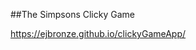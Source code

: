 ##The Simpsons Clicky Game

https://ejbronze.github.io/clickyGameApp/

<!--## Available Scripts-->
<!---->
<!--In the project directory, you can run:-->
<!---->
<!--### `npm start`-->
<!---->
<!--Runs the app in the development mode.<br>-->
<!--Open [http://localhost:3000](http://localhost:3000) to view it in the browser.-->
<!---->
<!--The page will reload if you make edits.<br>-->
<!--You will also see any lint errors in the console.-->
<!---->
<!--### `npm test`-->
<!---->
<!--Launches the test runner in the interactive watch mode.<br>-->
<!--See the section about [running tests](https://facebook.github.io/create-react-app/docs/running-tests) for more information.-->
<!---->
<!--### `npm run build`-->
<!---->
<!--Builds the app for production to the `build` folder.<br>-->
<!--It correctly bundles React in production mode and optimizes the build for the best performance.-->
<!---->
<!--The build is minified and the filenames include the hashes.<br>-->
<!--Your app is ready to be deployed!-->
<!---->
<!--See the section about [deployment](https://facebook.github.io/create-react-app/docs/deployment) for more information.-->
<!---->
<!--### `npm run eject`-->
<!---->
<!--**Note: this is a one-way operation. Once you `eject`, you can’t go back!**-->
<!---->
<!--If you aren’t satisfied with the build tool and configuration choices, you can `eject` at any time. This command will remove the single build dependency from your project.-->
<!---->
<!--Instead, it will copy all the configuration files and the transitive dependencies (Webpack, Babel, ESLint, etc) right into your project so you have full control over them. All of the commands except `eject` will still work, but they will point to the copied scripts so you can tweak them. At this point you’re on your own.-->
<!---->
<!--You don’t have to ever use `eject`. The curated feature set is suitable for small and middle deployments, and you shouldn’t feel obligated to use this feature. However we understand that this tool wouldn’t be useful if you couldn’t customize it when you are ready for it.-->
<!---->
<!--## Learn More-->
<!---->
<!--You can learn more in the [Create React App documentation](https://facebook.github.io/create-react-app/docs/getting-started).-->
<!---->
<!--To learn React, check out the [React documentation](https://reactjs.org/).-->
<!---->
<!--### Code Splitting-->
<!---->
<!--This section has moved here: https://facebook.github.io/create-react-app/docs/code-splitting-->
<!---->
<!--### Analyzing the Bundle Size-->
<!---->
<!--This section has moved here: https://facebook.github.io/create-react-app/docs/analyzing-the-bundle-size-->
<!---->
<!--### Making a Progressive Web App-->
<!---->
<!--This section has moved here: https://facebook.github.io/create-react-app/docs/making-a-progressive-web-app-->
<!---->
<!--### Advanced Configuration-->
<!---->
<!--This section has moved here: https://facebook.github.io/create-react-app/docs/advanced-configuration-->
<!---->
<!--### Deployment-->
<!---->
<!--This section has moved here: https://facebook.github.io/create-react-app/docs/deployment-->
<!---->
<!--### `npm run build` fails to minify-->
<!---->
<!--This section has moved here: https://facebook.github.io/create-react-app/docs/troubleshooting#npm-run-build-fails-to-minify-->
